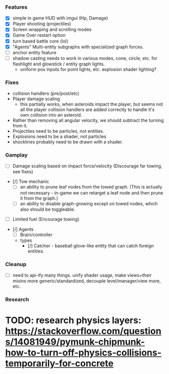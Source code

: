 ### Features
- [x] simple in game HUD with imgui (Hp, Damage)
- [x] Player shooting (projectiles)
- [x] Screen wrapping and scrolling modes
- [x] Game Over restart option
- [x] turn based battle core (lol)
- [x] "Agents" Multi-entity subgraphs with specialized graph forces. 
- [ ] anchor entity feature
- [ ] shadow casting needs to work in various modes, cone, circle, etc. for flashlight and glowstick / entity graph lights. 
    - uniform pos inputs for point lights, etc. explosion shader lighting?  
### Fixes
 - collision handlers (pre/post/etc)
 - Player damage scaling
    - this partially works, when asteroids impact the player, but seems not all the player collision handlers are added correctly to handle it's own collision into an asteroid.
 - Rather than removing all angular velocity, we should subtract the turning from it.
 - Projectiles need to be particles, not entities.
 - Explosions need to be a shader, not particles
 - shocklines probably need to be drawn with a shader.
### Gamplay
- [ ] Damage scaling based on impact force/velocity 
(Discourage far towing, see fixes)
- [/] Tow mechanic  
    - [ ] an ability to prune leaf nodes from the towed graph. 
        (This is actually not necessary - in-game we can retarget a leaf node and then prune it from the graph.)
    - [ ] an ability to disable graph-growing except on towed nodes, which also should be toggleable.
- [ ] Limited fuel (Encourage towing)
- [/] Agents
    - [ ] Brain/controller
    - types
        - [/] Catcher - baseball glove-like entity that can catch foreign entities. 
### Cleanup 
- [ ] need to api-ify many things. unify shader usage, make views+their mixins more generic/standardized, decouple level/manager/view more, etc.
### Research
# TODO: research physics layers: https://stackoverflow.com/questions/14081949/pymunk-chipmunk-how-to-turn-off-physics-collisions-temporarily-for-concrete

